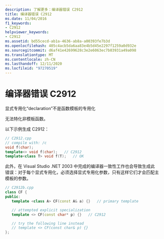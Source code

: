 ```yaml
---
description: 了解更多：编译器错误 C2912
title: 编译器错误 C2912
ms.date: 11/04/2016
f1_keywords:
- C2912
helpviewer_keywords:
- C2912
ms.assetid: bd55cecd-ab1a-4636-ab8a-a00393fe7b3d
ms.openlocfilehash: 405c4acb5da6aa83e4b5d45e2297f1259a0d932e
ms.sourcegitcommit: d6af41e42699628c3e2e6063ec7b03931a49a098
ms.translationtype: MT
ms.contentlocale: zh-CN
ms.lasthandoff: 12/11/2020
ms.locfileid: "97270519"
---
```

# <a name="compiler-error-c2912"></a>编译器错误 C2912

显式专用化“declaration”不是函数模板的专用化

无法特化非模板函数。

以下示例生成 C2912：

```cpp
// C2912.cpp
// compile with: /c
void f(char);
template<> void f(char);   // C2912
template<class T> void f(T);   // OK
```

此外，在 Visual Studio .NET 2003 中完成的编译器一致性工作也会导致生成此错误：对于每个显式专用化，必须选择显式专用化参数，只有这样它们才会匹配主模板的参数。

```cpp
// C2912b.cpp
class CF {
public:
   template <class A> CF(const A& a) {}   // primary template

   // attempted explicit specialization
   template <> CF(const char* p) {}   // C2912

   // try the following line instead
   // template <> CF(const char& p) {}
};
```
